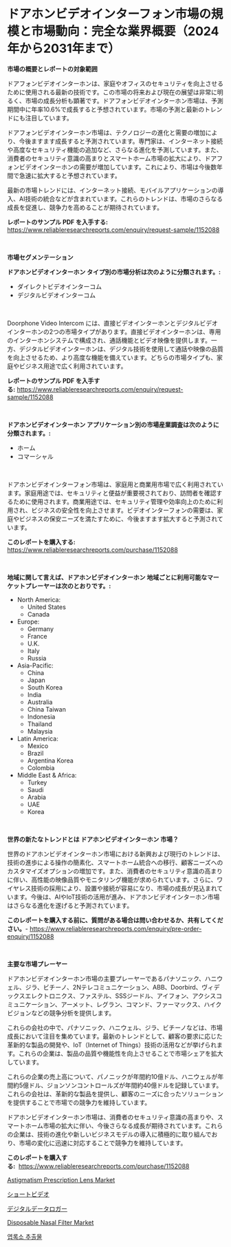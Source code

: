 <p><h1>ドアホンビデオインターフォン市場の規模と市場動向：完全な業界概要（2024年から2031年まで）</h1></p><p><strong>市場の概要とレポートの対象範囲</strong></p>
<p><p>ドアフォンビデオインターホンは、家庭やオフィスのセキュリティを向上させるために使用される最新の技術です。この市場の将来および現在の展望は非常に明るく、市場の成長分析も顕著です。ドアフォンビデオインターホン市場は、予測期間中に年率10.6%で成長すると予想されています。市場の予測と最新のトレンドにも注目しています。</p><p>ドアフォンビデオインターホン市場は、テクノロジーの進化と需要の増加により、今後ますます成長すると予測されています。専門家は、インターネット接続や高度なセキュリティ機能の追加など、さらなる進化を予測しています。また、消費者のセキュリティ意識の高まりとスマートホーム市場の拡大により、ドアフォンビデオインターホンの需要が増加しています。これにより、市場は今後数年間で急速に拡大すると予想されています。</p><p>最新の市場トレンドには、インターネット接続、モバイルアプリケーションの導入、AI技術の統合などが含まれています。これらのトレンドは、市場のさらなる成長を促進し、競争力を高めることが期待されています。</p></p>
<p><strong>レポートのサンプル PDF を入手する:</strong> <a href="https://www.reliableresearchreports.com/enquiry/request-sample/1152088">https://www.reliableresearchreports.com/enquiry/request-sample/1152088</a></p>
<p>&nbsp;</p>
<p><strong>市場セグメンテーション</strong></p>
<p><strong>ドアホンビデオインターホン タイプ別の市場分析は次のように分類されます。:</strong></p>
<p><ul><li>ダイレクトビデオインターコム</li><li>デジタルビデオインターコム</li></ul></p>
<p>&nbsp;</p>
<p><p>Doorphone Video Intercom には、直接ビデオインターホンとデジタルビデオインターホンの2つの市場タイプがあります。直接ビデオインターホンは、専用のインターホンシステムで構成され、通話機能とビデオ映像を提供します。一方、デジタルビデオインターホンは、デジタル技術を使用して通話や映像の品質を向上させるため、より高度な機能を備えています。どちらの市場タイプも、家庭やビジネス用途で広く利用されています。</p></p>
<p><strong>レポートのサンプル PDF を入手する:</strong>&nbsp;<a href="https://www.reliableresearchreports.com/enquiry/request-sample/1152088">https://www.reliableresearchreports.com/enquiry/request-sample/1152088</a></p>
<p>&nbsp;</p>
<p><strong> ドアホンビデオインターホン アプリケーション別の市場産業調査は次のように分類されます。:</strong></p>
<p><ul><li>ホーム</li><li>コマーシャル</li></ul></p>
<p>&nbsp;</p>
<p><p>ドアホンビデオインターフォン市場は、家庭用と商業用市場で広く利用されています。家庭用途では、セキュリティと便益が重要視されており、訪問者を確認するために使用されます。商業用途では、セキュリティ管理や効率向上のために利用され、ビジネスの安全性を向上させます。ビデオインターフォンの需要は、家庭やビジネスの保安ニーズを満たすために、今後ますます拡大すると予測されています。</p></p>
<p><strong>このレポートを購入する:</strong>&nbsp; <a href="https://www.reliableresearchreports.com/purchase/1152088">https://www.reliableresearchreports.com/purchase/1152088</a></p>
<p>&nbsp;</p>
<p><strong>地域に関して言えば、ドアホンビデオインターホン 地域ごとに利用可能なマーケットプレーヤーは次のとおりです。:</strong></p>
<p><ul>
    <li>
        North America:
        <ul>
            <li>United States</li>
            <li>Canada</li>
        </ul>
    </li>
    <li>
        Europe:
        <ul>
            <li>Germany</li>
            <li>France</li>
            <li>U.K.</li>
            <li>Italy</li>
            <li>Russia</li>
        </ul>
    </li>
    <li>
        Asia-Pacific:
        <ul>
            <li>China</li>
            <li>Japan</li>
            <li>South Korea</li>
            <li>India</li>
            <li>Australia</li>
            <li>China Taiwan</li>
            <li>Indonesia</li>
            <li>Thailand</li>
            <li>Malaysia</li>
        </ul>
    </li>
    <li>
        Latin America:
        <ul>
            <li>Mexico</li>
            <li>Brazil</li>
            <li>Argentina Korea</li>
            <li>Colombia</li>
        </ul>
    </li>
    <li>
        Middle East & Africa:
        <ul>
            <li>Turkey</li>
            <li>Saudi</li>
            <li>Arabia</li>
            <li>UAE</li>
            <li>Korea</li>
        </ul>
    </li>
    </ul></p>
<p>&nbsp;</p>
<p><strong>世界の新たなトレンドとは ドアホンビデオインターホン 市場？</strong></p>
<p><p>世界のドアホンビデオインターホン市場における新興および現行のトレンドは、技術の進歩による操作の簡素化、スマートホーム統合への移行、顧客ニーズへのカスタマイズオプションの増加です。また、消費者のセキュリティ意識の高まりに伴い、高性能の映像品質やモニタリング機能が求められています。さらに、ワイヤレス技術の採用により、設置や接続が容易になり、市場の成長が見込まれています。今後は、AIやIoT技術の活用が進み、ドアホンビデオインターホン市場はさらなる進化を遂げると予測されています。</p></p>
<p><strong>このレポートを購入する前に、質問がある場合は問い合わせるか、共有してください。</strong>- <a href="https://www.reliableresearchreports.com/enquiry/pre-order-enquiry/1152088">https://www.reliableresearchreports.com/enquiry/pre-order-enquiry/1152088</a></p>
<p>&nbsp;</p>
<p><strong>主要な市場プレーヤー</strong></p>
<p><p>ドアホンビデオインターホン市場の主要プレーヤーであるパナソニック、ハニウェル、ジラ、ビチーノ、2Nテレコミュニケーション、ABB、Doorbird、ヴィデックスエレクトロニクス、ファステル、SSSジードル、アイフォン、アクシスコミュニケーション、アーメット、レグラン、コマンド、ファーマックス、ハイクビジョンなどの競争分析を提供します。</p><p>これらの会社の中で、パナソニック、ハニウェル、ジラ、ビチーノなどは、市場成長において注目を集めています。最新のトレンドとして、顧客の要求に応じた革新的な製品の開発や、IoT（Internet of Things）技術の活用などが挙げられます。これらの企業は、製品の品質や機能性を向上させることで市場シェアを拡大しています。</p><p>これらの企業の売上高について、パノニックが年間約10億ドル、ハニウェルが年間約5億ドル、ジョンソンコントロールズが年間約40億ドルを記録しています。これらの会社は、革新的な製品を提供し、顧客のニーズに合ったソリューションを提供することで市場での競争力を維持しています。</p><p>ドアホンビデオインターホン市場は、消費者のセキュリティ意識の高まりや、スマートホーム市場の拡大に伴い、今後さらなる成長が期待されています。これらの企業は、技術の進化や新しいビジネスモデルの導入に積極的に取り組んでおり、市場の変化に迅速に対応することで競争力を維持しています。</p></p>
<p><strong>このレポートを購入する:</strong>&nbsp;&nbsp;<a href="https://www.reliableresearchreports.com/purchase/1152088">https://www.reliableresearchreports.com/purchase/1152088</a></p>
<p><p><a href="https://github.com/Krish2023na/Market-Research-Report-List-3/blob/main/astigmatism-prescription-lens-market.md">Astigmatism Prescription Lens Market</a></p><p><a href="https://github.com/cnnriuez22368/Market-Research-Report-List-1/blob/main/22422057173.md">ショートビデオ</a></p><p><a href="https://medium.com/@camron674/%E3%83%87%E3%82%B8%E3%82%BF%E3%83%AB%E3%83%87%E3%83%BC%E3%82%BF%E3%83%AD%E3%82%AC%E3%83%BC%E5%B8%82%E5%A0%B4-2031%E5%B9%B4%E3%81%BE%E3%81%A7%E3%81%AE%E6%88%90%E5%8A%9F%E3%81%99%E3%82%8B%E3%83%93%E3%82%B8%E3%83%8D%E3%82%B9%E6%88%A6%E7%95%A5%E3%81%AE%E9%8D%B5-f7cb133d7c35">デジタルデータロガー</a></p><p><a href="https://github.com/bmorecock/Market-Research-Report-List-2/blob/main/disposable-nasal-filter-market.md">Disposable Nasal Filter Market</a></p><p><a href="https://medium.com/@jackiefauhey9089475/%EC%97%BD%EB%A1%9D%EC%86%8C-%EC%B6%94%EC%B6%9C%EB%AC%BC-%EC%8B%9C%EC%9E%A5%EC%9D%80-%EC%8B%9C%EC%9E%A5-%EC%A0%90%EC%9C%A0%EC%9C%A8-%EC%8B%9C%EC%9E%A5-%EB%8F%99%ED%96%A5-%EB%B0%8F-%EC%8B%9C%EC%9E%A5-%EC%84%B1%EC%9E%A5%EC%97%90-%EA%B4%80%ED%95%9C-%EC%A0%95%EB%B3%B4%EB%A5%BC-%EC%A0%9C%EA%B3%B5%ED%95%A9%EB%8B%88%EB%8B%A4-3b8aedb0a2a3">엽록소 추출물</a></p></p>
